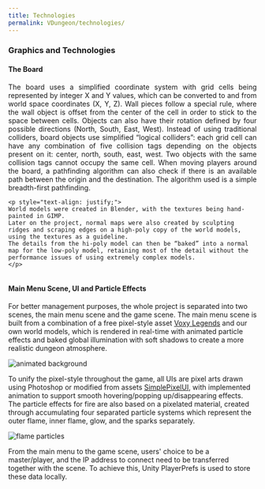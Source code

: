 ```yaml
---
title: Technologies
permalink: VDungeon/technologies/
---
```


### Graphics and Technologies

#### The Board
<div class="row">
  <div class="col s12 m6">
    <p style="text-align: justify;">
    The board uses a simplified coordinate system with grid cells being represented by integer X and Y values, which can be converted to and from world space coordinates (X, Y, Z).
    Wall pieces follow a special rule, where the wall object is offset from the center of the cell in order to stick to the space between cells.
    Objects can also have their rotation defined by four possible directions (North, South, East, West).
    Instead of using traditional colliders, board objects use simplified “logical colliders”: each grid cell can have any combination of five collision tags depending on the objects present on it: center, north, south, east, west.
    Two objects with the same collision tags cannot occupy the same cell.
    When moving players around the board, a pathfinding algorithm can also check if there is an available path between the origin and the destination. The algorithm used is a simple breadth-first pathfinding. 
    </p>

    <p style="text-align: justify;">
    World models were created in Blender, with the textures being hand-painted in GIMP.
    Later on the project, normal maps were also created by sculpting ridges and scraping edges on a high-poly copy of the world models, using the textures as a guideline.
    The details from the hi-poly model can then be “baked” into a normal map for the low-poly model, retaining most of the detail without the performance issues of using extremely complex models.
    </p>
  </div>

  <div class="col s12 m6">
    <img src="https://lh5.googleusercontent.com/NQLqUjxrBfdXt2LkUbTrTNyOFIYgIAOZ1eZyaI5wVASlpPZXoh8UbKYHOtZtikFY_RHrupDBkuRYukQ3gbGZIPOLMHf7M0buQnwHP1aEOi1GvblpME0f46nGRvsV3JSKphmVuIG9" alt="" class="responsive-img">
  </div>
</div>

#### Main Menu Scene, UI and Particle Effects
For better management purposes, the whole project is separated into two scenes, the main menu scene and the game scene. The main menu scene is built from a combination of a free pixel-style asset [Voxy Legends](https://assetstore.unity.com/packages/3d/environments/dungeons/voxy-legends-environment-pack-vol-1-95825) and our own world models, which is rendered in real-time with animated particle effects and baked global illumination with soft shadows to create a more realistic dungeon atmosphere.

![animated background](https://lh6.googleusercontent.com/bPRr19agATNEqOvcJCfXVBbKRDlFkZRqMZXlMSEsLb3objrEx_V_I058nfH8XFfEi0_8pmm5qon1gVuml1iRENfGAzA7tQWvt9pSICZw8BFCEeQzeTKH5jIflxYjrzvhWcfbEsOQ)

To unify the pixel-style throughout the game, all UIs are pixel arts drawn using Photoshop or modified from assets [SimplePixelUI](https://assetstore.unity.com/packages/2d/gui/icons/simple-free-pixel-art-styled-ui-pack-165012?locale=zh-CN), with implemented animation to support smooth hovering/popping up/disappearing effects. The particle effects for fire are also based on a pixelated material, created through accumulating four separated particle systems which represent the outer flame, inner flame, glow, and the sparks separately.

![flame particles](https://lh6.googleusercontent.com/kDTE9ud40yldTR9SIoh23axInUiaj_mwRhdJsUVvBYjENYfLCYchgdVVpNJOc7MiQpI5cwSra_G4C7yhHoEsRKY77GALc7uczQRlS0fvaWkQB6G6ELX_hNOl66hpSzWe086BMTVT)

From the main menu to the game scene, users' choice to be a master/player, and the IP address to connect need to be transferred together with the scene. To achieve this, Unity PlayerPrefs is used to store these data locally.


